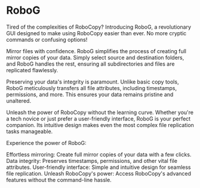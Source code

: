 RoboG
=====
Tired of the complexities of RoboCopy? Introducing RoboG, a revolutionary GUI designed to make using RoboCopy easier than ever. No more cryptic commands or confusing options!

Mirror files with confidence. RoboG simplifies the process of creating full mirror copies of your data. Simply select source and destination folders, and RoboG handles the rest, ensuring all subdirectories and files are replicated flawlessly.

Preserving your data's integrity is paramount. Unlike basic copy tools, RoboG meticulously transfers all file attributes, including timestamps, permissions, and more. This ensures your data remains pristine and unaltered.

Unleash the power of RoboCopy without the learning curve. Whether you're a tech novice or just prefer a user-friendly interface, RoboG is your perfect companion. Its intuitive design makes even the most complex file replication tasks manageable.

Experience the power of RoboG:

Effortless mirroring: Create full mirror copies of your data with a few clicks.
Data integrity: Preserves timestamps, permissions, and other vital file attributes.
User-friendly interface: Simple and intuitive design for seamless file replication.
Unleash RoboCopy's power: Access RoboCopy's advanced features without the command-line hassle.


